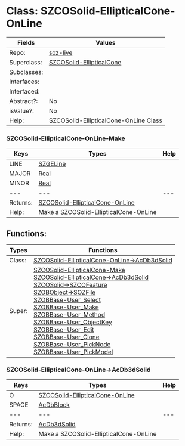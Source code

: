 
# Class:	SZCOSolid-EllipticalCone-OnLine

| Fields | Values |
| --------- | --------- |
| Repo: | [soz-live](/repos/soz-live.html) |
| Superclass: | [SZCOSolid-EllipticalCone](SZCOSolid-EllipticalCone.html) |
| Subclasses: |  |
| Interfaces: |  |
| Interfaced: |  |
| Abstract?: | No |
| isValue?: | No |
| Help: | SZCOSolid-EllipticalCone-OnLine Class |

### SZCOSolid-EllipticalCone-OnLine-Make

| Keys | Types | Help |
| --------- | --------- | --------- |
| LINE | [SZGELine](SZGELine.html) |  |
| MAJOR | [Real](Real.html) |  |
| MINOR | [Real](Real.html) |  |
| --- | --- | --- |
| Returns: | [SZCOSolid-EllipticalCone-OnLine](SZCOSolid-EllipticalCone-OnLine.html) |
| Help: | Make a SZCOSolid-EllipticalCone-OnLine |


## Functions:

| Types | Functions |
| --------- | --------- |
| Class: | [SZCOSolid-EllipticalCone-OnLine->AcDb3dSolid](#SZCOSolid-EllipticalCone-OnLine->AcDb3dSolid) |
| Super: | [SZCOSolid-EllipticalCone-Make](SZCOSolid-EllipticalCone.html) <br> [SZCOSolid-EllipticalCone->AcDb3dSolid](SZCOSolid-EllipticalCone.html) <br> [SZCOSolid->SZCOFeature](SZCOSolid.html) <br> [SZOBObject->SOZFile](SZOBObject.html) <br> [SZOBBase-User_Select](SZOBBase.html) <br> [SZOBBase-User_Make](SZOBBase.html) <br> [SZOBBase-User_Method](SZOBBase.html) <br> [SZOBBase-User_ObjectKey](SZOBBase.html) <br> [SZOBBase-User_Edit](SZOBBase.html) <br> [SZOBBase-User_Clone](SZOBBase.html) <br> [SZOBBase-User_PickNode](SZOBBase.html) <br> [SZOBBase-User_PickModel](SZOBBase.html) |


### SZCOSolid-EllipticalCone-OnLine->AcDb3dSolid

| Keys | Types | Help |
| --------- | --------- | --------- |
| O | [SZCOSolid-EllipticalCone-OnLine](SZCOSolid-EllipticalCone-OnLine.html) |  |
| SPACE | [AcDbBlock](AcDbBlock.html) |  |
| --- | --- | --- |
| Returns: | [AcDb3dSolid](AcDb3dSolid.html) |
| Help: | Make a SZCOSolid-EllipticalCone-OnLine |

